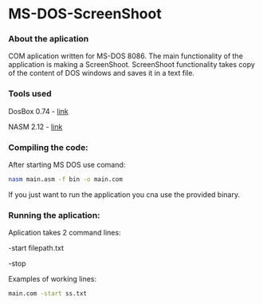 # MS-DOS-ScreenShoot

### About the aplication

COM aplication written for MS-DOS 8086. The main functionality of the application is making a ScreenShoot. ScreenShoot functionality takes copy of the content of DOS windows and saves it in a text file.

### Tools used

DosBox 0.74 - [link][df1]

NASM 2.12 - [link][df2]

### Compiling the code:

After starting MS DOS use comand:

```sh
nasm main.asm -f bin -o main.com
```

If you just want to run the application you cna use the provided binary.

### Running the aplication:

Aplication takes 2 command lines:

  -start filepath.txt
  
  -stop

Examples of working lines: 

```sh
main.com -start ss.txt
```



[df1]: http://www.dosbox.com/download.php?main=1
[df2]: http://www.nasm.us/pub/nasm/releasebuilds/2.12.01/
